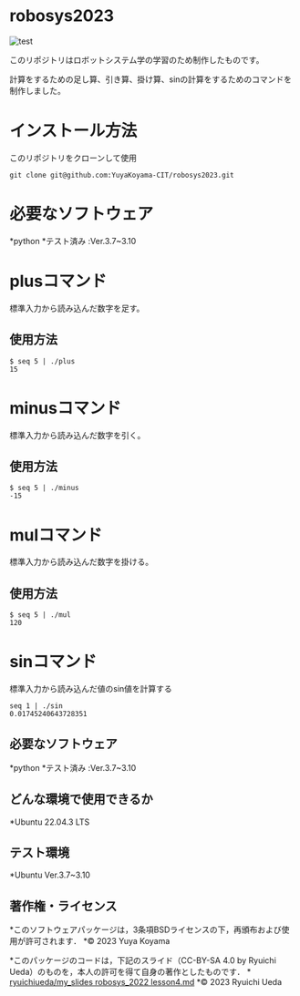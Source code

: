 # robosys2023
![test](https://github.com/YuyaKoyama-CIT/robosys2023/actions/workflows/test.yml/badge.svg)

このリポジトリはロボットシステム学の学習のため制作したものです。

計算をするための足し算、引き算、掛け算、sinの計算をするためのコマンドを制作しました。

# インストール方法

このリポジトリをクローンして使用

```
git clone git@github.com:YuyaKoyama-CIT/robosys2023.git
```

# 必要なソフトウェア
 
*python
        *テスト済み :Ver.3.7~3.10

# plusコマンド

標準入力から読み込んだ数字を足す。
## 使用方法

```
$ seq 5 | ./plus
15
```
# minusコマンド

標準入力から読み込んだ数字を引く。
## 使用方法

```
$ seq 5 | ./minus
-15
```
# mulコマンド

標準入力から読み込んだ数字を掛ける。
## 使用方法

```
$ seq 5 | ./mul
120
```
# sinコマンド

標準入力から読み込んだ値のsin値を計算する
```
seq 1 | ./sin
0.01745240643728351
```
## 必要なソフトウェア

*python
	*テスト済み :Ver.3.7~3.10

## どんな環境で使用できるか

*Ubuntu 22.04.3 LTS

## テスト環境

*Ubuntu Ver.3.7~3.10

## 著作権・ライセンス

*このソフトウェアパッケージは，3条項BSDライセンスの下，再頒布および使用が許可されます．
  *© 2023 Yuya Koyama

  *このパッケージのコードは，下記のスライド（CC-BY-SA 4.0 by Ryuichi Ueda）のものを，本人の許可を得て自身の著作としたものです．
      * [ryuichiueda/my_slides robosys_2022 lesson4.md](https://github.com/ryuichiueda/my_slides/blob/master/robosys_2022/lesson4.md)
  *© 2023 Ryuichi Ueda
